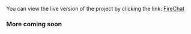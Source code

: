 You can view the live version of the project by clicking the link: [FireChat](https://firechat-3o9k.onrender.com)

### More coming soon
